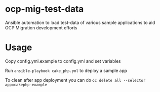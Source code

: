 # ocp-mig-test-data
Ansible automation to load test-data of various sample applications to aid OCP Migration development efforts

# Usage

Copy config.yml.example to config.yml and set variables

Run ```ansible-playbook cake_php.yml``` to deploy a sample app

To clean after app deployment you can do ```oc delete all --selector app=cakephp-example```
